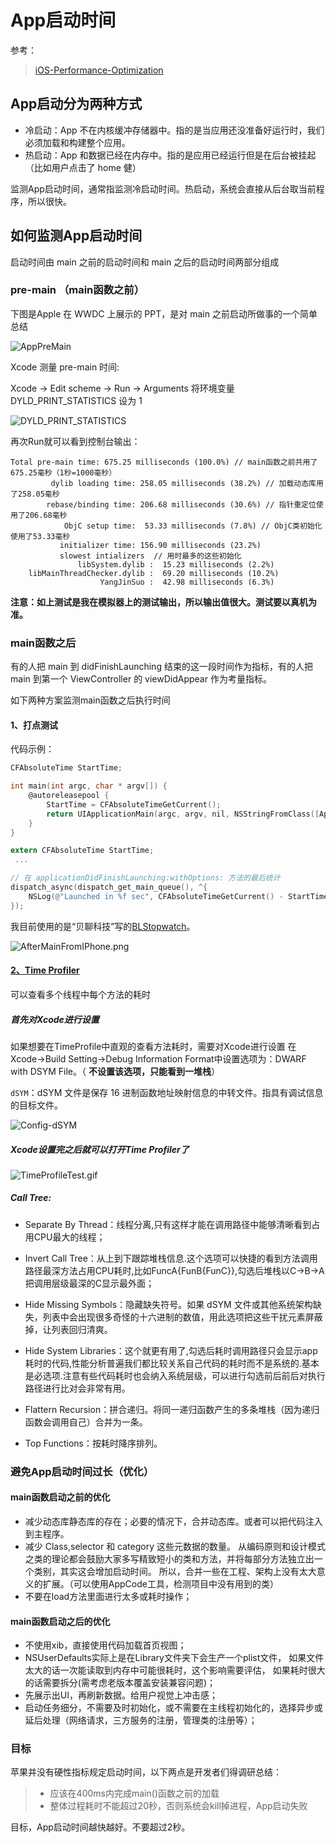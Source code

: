 
# App启动时间

参考：

> [iOS-Performance-Optimization][iOS-Performance-Optimization#启动优化]

## App启动分为两种方式

- 冷启动：App 不在内核缓冲存储器中。指的是当应用还没准备好运行时，我们必须加载和构建整个应用。
- 热启动：App 和数据已经在内存中。指的是应用已经运行但是在后台被挂起（比如用户点击了 home 健）

监测App启动时间，通常指监测冷启动时间。热启动，系统会直接从后台取当前程序，所以很快。

## 如何监测App启动时间

启动时间由 main 之前的启动时间和 main 之后的启动时间两部分组成

### pre-main （main函数之前）

下图是Apple 在 WWDC 上展示的 PPT，是对 main 之前启动所做事的一个简单总结

![AppPreMain]

Xcode 测量 pre-main 时间:

 Xcode -> Edit scheme -> Run -> Arguments 将环境变量 DYLD_PRINT_STATISTICS 设为 1

![DYLD_PRINT_STATISTICS]

再次Run就可以看到控制台输出：
```
Total pre-main time: 675.25 milliseconds (100.0%) // main函数之前共用了675.25毫秒（1秒=1000毫秒）
         dylib loading time: 258.05 milliseconds (38.2%) // 加载动态库用了258.05毫秒
        rebase/binding time: 206.68 milliseconds (30.6%) // 指针重定位使用了206.68毫秒
            ObjC setup time:  53.33 milliseconds (7.8%) // ObjC类初始化使用了53.33毫秒
           initializer time: 156.90 milliseconds (23.2%)
           slowest intializers  // 用时最多的这些初始化
               libSystem.dylib :  15.23 milliseconds (2.2%)
    libMainThreadChecker.dylib :  69.20 milliseconds (10.2%)
                    YangJinSuo :  42.98 milliseconds (6.3%)
```

**注意：如上测试是我在模拟器上的测试输出，所以输出值很大。测试要以真机为准。**

### main函数之后

有的人把 main 到 didFinishLaunching 结束的这一段时间作为指标，有的人把 main 到第一个 ViewController 的 viewDidAppear 作为考量指标。

如下两种方案监测main函数之后执行时间

#### 1、打点测试

代码示例：
```Objective-C
CFAbsoluteTime StartTime;

int main(int argc, char * argv[]) {
    @autoreleasepool {
        StartTime = CFAbsoluteTimeGetCurrent();
        return UIApplicationMain(argc, argv, nil, NSStringFromClass([AppDelegate class]));
    }
}

extern CFAbsoluteTime StartTime;
 ...

// 在 applicationDidFinishLaunching:withOptions: 方法的最后统计
dispatch_async(dispatch_get_main_queue(), ^{
    NSLog(@"Launched in %f sec", CFAbsoluteTimeGetCurrent() - StartTime);
});
```

我目前使用的是“贝聊科技”写的[BLStopwatch][BLStopwatch]。

![AfterMainFromIPhone.png]

#### [ 2、Time Profiler][Instrument-TimeProfiler]

可以查看多个线程中每个方法的耗时

##### 首先对Xcode进行设置

如果想要在TimeProfile中直观的查看方法耗时，需要对Xcode进行设置 在Xcode->Build Setting->Debug Information Format中设置选项为：DWARF with DSYM File。（ **不设置该选项，只能看到一堆栈**）

`dSYM`：dSYM 文件是保存 16 进制函数地址映射信息的中转文件。指具有调试信息的目标文件。

![Config-dSYM]

##### Xcode设置完之后就可以打开Time Profiler了

![TimeProfileTest.gif]

##### Call Tree:

- Separate By Thread：线程分离,只有这样才能在调用路径中能够清晰看到占用CPU最大的线程；

- Invert Call Tree：从上到下跟踪堆栈信息.这个选项可以快捷的看到方法调用路径最深方法占用CPU耗时,比如FuncA{FunB{FunC}},勾选后堆栈以C->B->A把调用层级最深的C显示最外面；

- Hide Missing Symbols：隐藏缺失符号。如果 dSYM 文件或其他系统架构缺失，列表中会出现很多奇怪的十六进制的数值，用此选项把这些干扰元素屏蔽掉，让列表回归清爽。

- Hide System Libraries：这个就更有用了,勾选后耗时调用路径只会显示app耗时的代码,性能分析普遍我们都比较关系自己代码的耗时而不是系统的.基本是必选项.注意有些代码耗时也会纳入系统层级，可以进行勾选前后前后对执行路径进行比对会非常有用。

- Flattern Recursion：拼合递归。将同一递归函数产生的多条堆栈（因为递归函数会调用自己）合并为一条。

- Top Functions：按耗时降序排列。

### 避免App启动时间过长（优化）

#### main函数启动之前的优化

- 减少动态库静态库的存在；必要的情况下，合并动态库。或者可以把代码注入到主程序。
- 减少 Class,selector 和 category 这些元数据的数量。
从编码原则和设计模式之类的理论都会鼓励大家多写精致短小的类和方法，并将每部分方法独立出一个类别，其实这会增加启动时间。
所以，合并一些在工程、架构上没有太大意义的扩展。（可以使用AppCode工具，检测项目中没有用到的类）
- 不要在load方法里面进行太多或耗时操作；

#### main函数启动之后的优化

- 不使用xib，直接使用代码加载首页视图；
- NSUserDefaults实际上是在Library文件夹下会生产一个plist文件，
如果文件太大的话一次能读取到内存中可能很耗时，这个影响需要评估，
如果耗时很大的话需要拆分(需考虑老版本覆盖安装兼容问题)；
- 先展示出UI，再刷新数据。给用户视觉上冲击感；
- 启动任务细分，不需要及时初始化，或不需要在主线程初始化的，选择异步或延后处理（网络请求，三方服务的注册，管理类的注册等）；

### 目标

苹果并没有硬性指标规定启动时间，以下两点是开发者们得调研总结：
> - 应该在400ms内完成main()函数之前的加载
> - 整体过程耗时不能超过20秒，否则系统会kill掉进程，App启动失败

目标，App启动时间越快越好。不要超过2秒。

[iOS-Performance-Optimization#启动优化]: https://github.com/skyming/iOS-Performance-Optimization#启动优化
[AppPreMain]: https://gitee.com/Ccfax/HunterPrivateImages/raw/master/AppPreMain.png
[DYLD_PRINT_STATISTICS]: https://gitee.com/Ccfax/HunterPrivateImages/raw/master/DYLD_PRINT_STATISTICS.png
[BLStopwatch]: https://github.com/beiliao-mobile/BLStopwatch
[AfterMainFromIPhone.png]: https://gitee.com/Ccfax/HunterPrivateImages/raw/master/AfterMainFromIPhone.png
[Config-dSYM]: https://gitee.com/Ccfax/HunterPrivateImages/raw/master/Config-dSYM.png
[Instrument-TimeProfiler]: https://developer.apple.com/library/archive/documentation/DeveloperTools/Conceptual/InstrumentsUserGuide/Instrument-TimeProfiler.html
[TimeProfileTest.gif]: https://github.com/HaiTeng-Wang/Book/blob/master/iOS/App%E6%80%A7%E8%83%BD%E7%9B%91%E6%B5%8B/TimeProfileTest.gif
